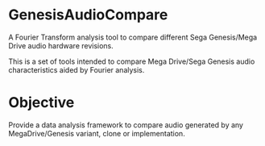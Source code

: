 # GenesisAudioCompare
A Fourier Transform analysis tool to compare different Sega Genesis/Mega Drive audio hardware revisions. 

This is a set of tools intended to compare Mega Drive/Sega Genesis audio characteristics aided by Fourier analysis. 

# Objective
Provide a data analysis framework to compare audio generated by any MegaDrive/Genesis variant, clone or implementation.

